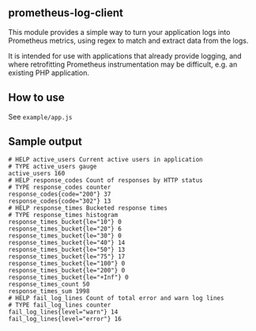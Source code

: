 prometheus-log-client
------

This module provides a simple way to turn your application logs into Prometheus metrics, using regex to match and extract data from the logs.

It is intended for use with applications that already provide logging, and where retrofitting Prometheus instrumentation may be difficult, e.g. an existing PHP application.

## How to use

See `example/app.js`

## Sample output

```
# HELP active_users Current active users in application
# TYPE active_users gauge
active_users 160
# HELP response_codes Count of responses by HTTP status
# TYPE response_codes counter
response_codes{code="200"} 37
response_codes{code="302"} 13
# HELP response_times Bucketed response times
# TYPE response_times histogram
response_times_bucket{le="10"} 0
response_times_bucket{le="20"} 6
response_times_bucket{le="30"} 0
response_times_bucket{le="40"} 14
response_times_bucket{le="50"} 13
response_times_bucket{le="75"} 17
response_times_bucket{le="100"} 0
response_times_bucket{le="200"} 0
response_times_bucket{le="+Inf"} 0
response_times_count 50
response_times_sum 1998
# HELP fail_log_lines Count of total error and warn log lines
# TYPE fail_log_lines counter
fail_log_lines{level="warn"} 14
fail_log_lines{level="error"} 16
```
